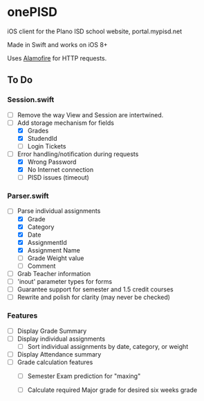 # onePISD
iOS client for the Plano ISD school website, portal.mypisd.net

Made in Swift and works on iOS 8+

Uses [Alamofire](https://github.com/Alamofire/Alamofire) for HTTP requests.

## To Do

### Session.swift
- [ ] Remove the way View and Session are intertwined.
- [ ] Add storage mechanism for fields
	- [x] Grades
	- [x] StudendId
	- [ ] Login Tickets
- [ ] Error handling/notification during requests
	- [x] Wrong Password
	- [x] No Internet connection
	- [ ] PISD issues (timeout)

### Parser.swift
- [ ] Parse individual assignments
	- [x] Grade
	- [x] Category
	- [x] Date
	- [x] AssignmentId
	- [x] Assignment Name
	- [ ] Grade Weight value
	- [ ] Comment
- [ ] Grab Teacher information
- [ ] 'inout' parameter types for forms
- [ ] Guarantee support for semester and 1.5 credit courses
- [ ] Rewrite and polish for clarity (may never be checked)

### Features
- [ ] Display Grade Summary
- [ ] Display individual assignments
	- [ ] Sort individual assignments by date, category, or weight
- [ ] Display Attendance summary
- [ ] Grade calculation features
	- [ ] Semester Exam prediction for "maxing"
	- [ ] Calculate required Major grade for desired six weeks grade

